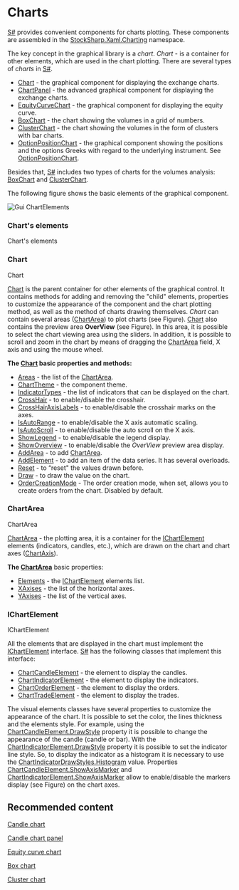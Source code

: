 # Charts

[S\#](StockSharpAbout.md) provides convenient components for charts plotting. These components are assembled in the [StockSharp.Xaml.Charting](../api/StockSharp.Xaml.Charting.html) namespace. 

The key concept in the graphical library is a *chart*. *Chart* \- is a container for other elements, which are used in the chart plotting. There are several types of *charts* in [S\#](StockSharpAbout.md). 

- [Chart](../api/StockSharp.Xaml.Charting.Chart.html) \- the graphical component for displaying the exchange charts.
- [ChartPanel](../api/StockSharp.Xaml.Charting.ChartPanel.html) \- the advanced graphical component for displaying the exchange charts.
- [EquityCurveChart](../api/StockSharp.Xaml.Charting.EquityCurveChart.html) \- the graphical component for displaying the equity curve.
- [BoxChart](Gui_BoxChart.md) \- the chart showing the volumes in a grid of numbers.
- [ClusterChart](Gui_ClasterChart.md) \- the chart showing the volumes in the form of clusters with bar charts.
- [OptionPositionChart](../api/StockSharp.Xaml.Charting.OptionPositionChart.html) \- the graphical component showing the positions and the options Greeks with regard to the underlying instrument. See [OptionPositionChart](OptionPositionChart.md).

Besides that, [S\#](StockSharpAbout.md) includes two types of charts for the volumes analysis: [BoxChart](Gui_BoxChart.md) and [ClusterChart](Gui_ClasterChart.md). 

The following figure shows the basic elements of the graphical component. 

![Gui ChartElements](~/images/Gui_ChartElements.png)

### Chart's elements

Chart's elements

### Chart

Chart

[Chart](../api/StockSharp.Xaml.Charting.Chart.html) is the parent container for other elements of the graphical control. It contains methods for adding and removing the "child" elements, properties to customize the appearance of the component and the chart plotting method, as well as the method of charts drawing themselves. *Chart* can contain several areas ([ChartArea](../api/StockSharp.Xaml.Charting.ChartArea.html)) to plot charts (see Figure). [Chart](../api/StockSharp.Xaml.Charting.Chart.html) also contains the preview area **OverView** (see Figure). In this area, it is possible to select the chart viewing area using the sliders. In addition, it is possible to scroll and zoom in the chart by means of dragging the [ChartArea](../api/StockSharp.Xaml.Charting.ChartArea.html) field, X axis and using the mouse wheel. 

**The [Chart](../api/StockSharp.Xaml.Charting.Chart.html) basic properties and methods:**

- [Areas](../api/StockSharp.Xaml.Charting.Chart.Areas.html) \- the list of the [ChartArea](../api/StockSharp.Xaml.Charting.ChartArea.html).
- [ChartTheme](../api/StockSharp.Xaml.Charting.Chart.ChartTheme.html) \- the component theme.
- [IndicatorTypes](../api/StockSharp.Xaml.Charting.Chart.IndicatorTypes.html) \- the list of indicators that can be displayed on the chart.
- [CrossHair](../api/StockSharp.Xaml.Charting.Chart.CrossHair.html) \- to enable\/disable the crosshair.
- [CrossHairAxisLabels](../api/StockSharp.Xaml.Charting.Chart.CrossHairAxisLabels.html) \- to enable\/disable the crosshair marks on the axes.
- [IsAutoRange](../api/StockSharp.Xaml.Charting.Chart.IsAutoRange.html) \- to enable\/disable the X axis automatic scaling.
- [IsAutoScroll](../api/StockSharp.Xaml.Charting.Chart.IsAutoScroll.html) \- to enable\/disable the auto scroll on the X axis.
- [ShowLegend](../api/StockSharp.Xaml.Charting.Chart.ShowLegend.html) \- to enable\/disable the legend display.
- [ShowOverview](../api/StockSharp.Xaml.Charting.Chart.ShowOverview.html) \- to enable\/disable the *OverView* preview area display.
- [AddArea](../api/StockSharp.Xaml.Charting.IChart.AddArea.html) \- to add [ChartArea](../api/StockSharp.Xaml.Charting.ChartArea.html).
- [AddElement](../api/Overload:StockSharp.Xaml.Charting.IChart.AddElement.html) \- to add an item of the data series. It has several overloads.
- [Reset](../api/StockSharp.Xaml.Charting.Chart.Reset.html) \- to “reset" the values drawn before.
- [Draw](../api/StockSharp.Xaml.Charting.IChart.Draw.html) \- to draw the value on the chart.
- [OrderCreationMode](../api/StockSharp.Xaml.Charting.Chart.OrderCreationMode.html) \- The order creation mode, when set, allows you to create orders from the chart. Disabled by default.

### ChartArea

ChartArea

[ChartArea](../api/StockSharp.Xaml.Charting.ChartArea.html) \- the plotting area, it is a container for the [IChartElement](../api/StockSharp.Xaml.Charting.IChartElement.html) elements (indicators, candles, etc.), which are drawn on the chart and chart axes ([ChartAxis](../api/StockSharp.Xaml.Charting.ChartAxis.html)). 

**The [ChartArea](../api/StockSharp.Xaml.Charting.ChartArea.html)** basic properties: 

- [Elements](../api/StockSharp.Xaml.Charting.ChartArea.Elements.html) \- the [IChartElement](../api/StockSharp.Xaml.Charting.IChartElement.html) elements list.
- [XAxises](../api/StockSharp.Xaml.Charting.ChartArea.XAxises.html) \- the list of the horizontal axes.
- [YAxises](../api/StockSharp.Xaml.Charting.ChartArea.YAxises.html) \- the list of the vertical axes.

### IChartElement

IChartElement

All the elements that are displayed in the chart must implement the [IChartElement](../api/StockSharp.Xaml.Charting.IChartElement.html) interface. [S\#](StockSharpAbout.md) has the following classes that implement this interface: 

- [ChartCandleElement](../api/StockSharp.Xaml.Charting.ChartCandleElement.html) \- the element to display the candles.
- [ChartIndicatorElement](../api/StockSharp.Xaml.Charting.ChartIndicatorElement.html) \- the element to display the indicators.
- [ChartOrderElement](../api/StockSharp.Xaml.Charting.ChartOrderElement.html) \- the element to display the orders.
- [ChartTradeElement](../api/StockSharp.Xaml.Charting.ChartTradeElement.html) \- the element to display the trades.

The visual elements classes have several properties to customize the appearance of the chart. It is possible to set the color, the lines thickness and the elements style. For example, using the [ChartCandleElement.DrawStyle](../api/StockSharp.Xaml.Charting.ChartCandleElement.DrawStyle.html) property it is possible to change the appearance of the candle (candle or bar). With the [ChartIndicatorElement.DrawStyle](../api/StockSharp.Xaml.Charting.ChartIndicatorElement.DrawStyle.html) property it is possible to set the indicator line style. So, to display the indicator as a histogram it is necessary to use the [ChartIndicatorDrawStyles.Histogram](../api/StockSharp.Xaml.Charting.ChartIndicatorDrawStyles.Histogram.html) value. Properties [ChartCandleElement.ShowAxisMarker](../api/StockSharp.Xaml.Charting.ChartCandleElement.ShowAxisMarker.html) and [ChartIndicatorElement.ShowAxisMarker](../api/StockSharp.Xaml.Charting.ChartIndicatorElement.ShowAxisMarker.html) allow to enable\/disable the markers display (see Figure) on the chart axes. 

## Recommended content

[Candle chart](Gui_Chart.md)

[Candle chart panel](Gui_ChartPanel.md)

[Equity curve chart](Gui_EquityCurveChart.md)

[Box chart](Gui_BoxChart.md)

[Cluster chart](Gui_ClasterChart.md)
